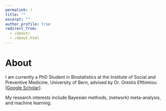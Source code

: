 ```yaml
---
permalink: /
title: ""
excerpt: ""
author_profile: true
redirect_from: 
  - /about/
  - /about.html
---
```


# About

I am currently a PhD Student in Biostatistics at the Institute of Social and Preventive Medicine, University of Bern, advised by Dr. Orestis Efthimiou [[Google Scholar](https://scholar.google.gr/citations?user=Vnips7cAAAAJ&hl=en)].

My research interests include Bayesian methods, (network) meta-analysis, and machine learning.
